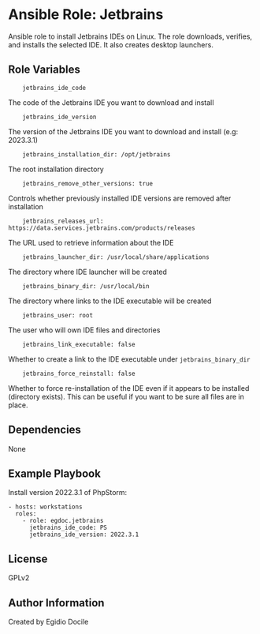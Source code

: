 Ansible Role: Jetbrains
==================

Ansible role to install Jetbrains IDEs on Linux. The role downloads, verifies,
and installs the selected IDE. It also creates desktop launchers.

Role Variables
--------------
        jetbrains_ide_code

The code of the Jetbrains IDE you want to download and install

        jetbrains_ide_version

The version of the Jetbrains IDE you want to download and install (e.g: 2023.3.1)

        jetbrains_installation_dir: /opt/jetbrains

The root installation directory

        jetbrains_remove_other_versions: true

Controls whether previously installed IDE versions are removed after installation

        jetbrains_releases_url: https://data.services.jetbrains.com/products/releases

The URL used to retrieve information about the IDE

        jetbrains_launcher_dir: /usr/local/share/applications

The directory where IDE launcher will be created

        jetbrains_binary_dir: /usr/local/bin

The directory where links to the IDE executable will be created

        jetbrains_user: root

The user who will own IDE files and directories

        jetbrains_link_executable: false

Whether to create a link to the IDE executable under `jetbrains_binary_dir`

        jetbrains_force_reinstall: false

Whether to force re-installation of the IDE even if it appears to be
installed (directory exists). This can be useful if you want to be
sure all files are in place.

Dependencies
------------
None

Example Playbook
----------------

Install version 2022.3.1 of PhpStorm:

    - hosts: workstations
      roles:
        - role: egdoc.jetbrains
          jetbrains_ide_code: PS
          jetbrains_ide_version: 2022.3.1

License
-------

GPLv2

Author Information
------------------
Created by Egidio Docile

